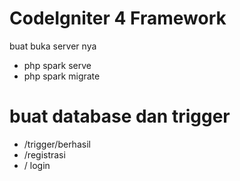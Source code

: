 # CodeIgniter 4 Framework

buat buka server nya

- php spark serve
- php spark migrate

# buat database dan trigger

- /trigger/berhasil
- /registrasi
- / login
